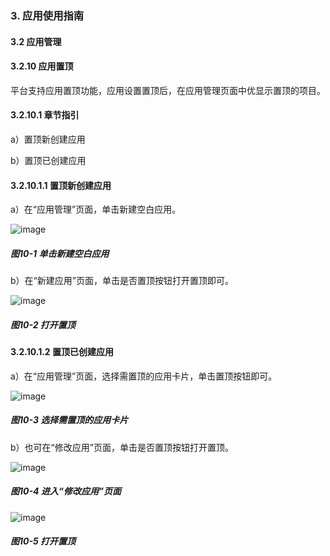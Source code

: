 ### 3. 应用使用指南

#### 3.2 应用管理

#### 3.2.10 应用置顶

平台支持应用置顶功能，应用设置置顶后，在应用管理页面中优显示置顶的项目。

#### 3.2.10.1 章节指引

a）置顶新创建应用

b）置顶已创建应用

#### 3.2.10.1.1 置顶新创建应用

a）在“应用管理”页面，单击新建空白应用。

![image](https://user-images.githubusercontent.com/79617492/215316951-c02d35eb-099a-454d-a39f-de0ff6d148e5.png)

##### 图10-1 单击新建空白应用

b）在“新建应用”页面，单击是否置顶按钮打开置顶即可。

![image](https://user-images.githubusercontent.com/79617492/215316958-508bc1e0-5d19-4ba9-9a2e-002d16349f49.png)

##### 图10-2 打开置顶

#### 3.2.10.1.2 置顶已创建应用

a）在“应用管理”页面，选择需置顶的应用卡片，单击置顶按钮即可。

![image](https://user-images.githubusercontent.com/79617492/215316961-7d155114-5875-459c-a56c-b5cbd5789e9a.png)

##### 图10-3 选择需置顶的应用卡片

b）也可在“修改应用”页面，单击是否置顶按钮打开置顶。

![image](https://user-images.githubusercontent.com/79617492/215316965-8c935437-0766-4058-8cc3-e011393f6a96.png)

##### 图10-4 进入“修改应用”页面

![image](https://user-images.githubusercontent.com/79617492/215316971-376adc64-be0a-4f9b-b7ec-b429ff55ba71.png)

##### 图10-5 打开置顶
